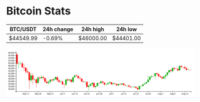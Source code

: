 # Bitcoin Stats

BTC/USDT|24h change|24h high|24h low|
|---|---|---|---|
|$44549.99|-0.69%|$46000.00|$44401.00|

<img src="./chart.svg">
